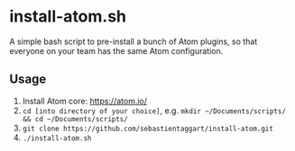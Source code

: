 # install-atom.sh
A simple bash script to pre-install a bunch of Atom plugins, so that everyone on your team has the same Atom configuration.

## Usage

1. Install Atom core: https://atom.io/
1. `cd [into directory of your choice]`, e.g. `mkdir ~/Documents/scripts/ && cd ~/Documents/scripts/`
1. `git clone https://github.com/sebastientaggart/install-atom.git`
1. `./install-atom.sh`
